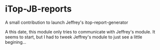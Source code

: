 # iTop-JB-reports

A small contribution to launch Jeffrey's itop-report-generator

A this date, this module only tries to communicate with Jeffrey's module. It seems to start, but I had to tweek Jeffrey's module to just see a little begining...
